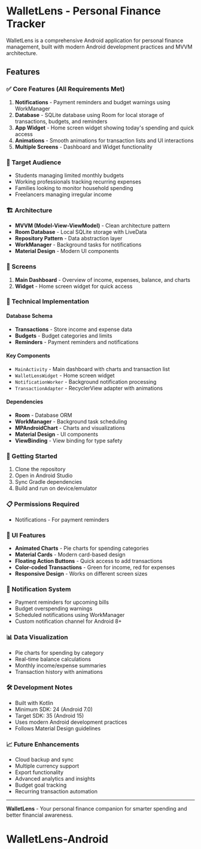 # WalletLens - Personal Finance Tracker

WalletLens is a comprehensive Android application for personal finance management, built with modern Android development practices and MVVM architecture.

## Features

### ✅ Core Features (All Requirements Met)

1. **Notifications** - Payment reminders and budget warnings using WorkManager
2. **Database** - SQLite database using Room for local storage of transactions, budgets, and reminders
3. **App Widget** - Home screen widget showing today's spending and quick access
4. **Animations** - Smooth animations for transaction lists and UI interactions
5. **Multiple Screens** - Dashboard and Widget functionality

### 🎯 Target Audience

- Students managing limited monthly budgets
- Working professionals tracking recurring expenses
- Families looking to monitor household spending
- Freelancers managing irregular income

### 🏗️ Architecture

- **MVVM (Model-View-ViewModel)** - Clean architecture pattern
- **Room Database** - Local SQLite storage with LiveData
- **Repository Pattern** - Data abstraction layer
- **WorkManager** - Background tasks for notifications
- **Material Design** - Modern UI components

### 📱 Screens

1. **Main Dashboard** - Overview of income, expenses, balance, and charts
2. **Widget** - Home screen widget for quick access

### 🔧 Technical Implementation

#### Database Schema

- **Transactions** - Store income and expense data
- **Budgets** - Budget categories and limits
- **Reminders** - Payment reminders and notifications

#### Key Components

- `MainActivity` - Main dashboard with charts and transaction list
- `WalletLensWidget` - Home screen widget
- `NotificationWorker` - Background notification processing
- `TransactionAdapter` - RecyclerView adapter with animations

#### Dependencies

- **Room** - Database ORM
- **WorkManager** - Background task scheduling
- **MPAndroidChart** - Charts and visualizations
- **Material Design** - UI components
- **ViewBinding** - View binding for type safety

### 🚀 Getting Started

1. Clone the repository
2. Open in Android Studio
3. Sync Gradle dependencies
4. Build and run on device/emulator

### 📋 Permissions Required

- Notifications - For payment reminders

### 🎨 UI Features

- **Animated Charts** - Pie charts for spending categories
- **Material Cards** - Modern card-based design
- **Floating Action Buttons** - Quick access to add transactions
- **Color-coded Transactions** - Green for income, red for expenses
- **Responsive Design** - Works on different screen sizes

### 🔔 Notification System

- Payment reminders for upcoming bills
- Budget overspending warnings
- Scheduled notifications using WorkManager
- Custom notification channel for Android 8+

### 📊 Data Visualization

- Pie charts for spending by category
- Real-time balance calculations
- Monthly income/expense summaries
- Transaction history with animations

### 🛠️ Development Notes

- Built with Kotlin
- Minimum SDK: 24 (Android 7.0)
- Target SDK: 35 (Android 15)
- Uses modern Android development practices
- Follows Material Design guidelines

### 📈 Future Enhancements

- Cloud backup and sync
- Multiple currency support
- Export functionality
- Advanced analytics and insights
- Budget goal tracking
- Recurring transaction automation

---

**WalletLens** - Your personal finance companion for smarter spending and better financial awareness.
# WalletLens-Android
